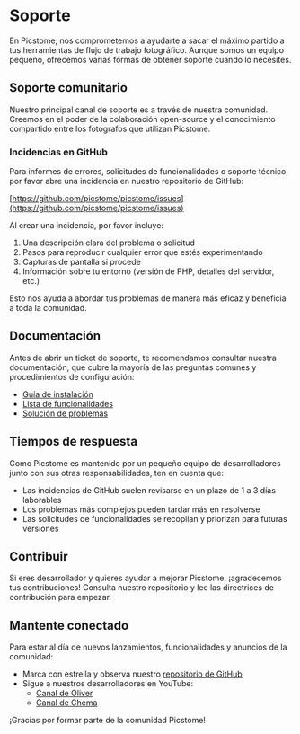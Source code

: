 # Soporte

En Picstome, nos comprometemos a ayudarte a sacar el máximo partido a tus herramientas de flujo de trabajo fotográfico. Aunque somos un equipo pequeño, ofrecemos varias formas de obtener soporte cuando lo necesites.

## Soporte comunitario

Nuestro principal canal de soporte es a través de nuestra comunidad. Creemos en el poder de la colaboración open-source y el conocimiento compartido entre los fotógrafos que utilizan Picstome.

### Incidencias en GitHub

Para informes de errores, solicitudes de funcionalidades o soporte técnico, por favor abre una incidencia en nuestro repositorio de GitHub:

[https://github.com/picstome/picstome/issues](https://github.com/picstome/picstome/issues)

Al crear una incidencia, por favor incluye:

1. Una descripción clara del problema o solicitud
2. Pasos para reproducir cualquier error que estés experimentando
3. Capturas de pantalla si procede
4. Información sobre tu entorno (versión de PHP, detalles del servidor, etc.)

Esto nos ayuda a abordar tus problemas de manera más eficaz y beneficia a toda la comunidad.

## Documentación

Antes de abrir un ticket de soporte, te recomendamos consultar nuestra documentación, que cubre la mayoría de las preguntas comunes y procedimientos de configuración:

- [Guía de instalación](./install.md)
- [Lista de funcionalidades](./about.md)
- [Solución de problemas](./install.md)

## Tiempos de respuesta

Como Picstome es mantenido por un pequeño equipo de desarrolladores junto con sus otras responsabilidades, ten en cuenta que:

- Las incidencias de GitHub suelen revisarse en un plazo de 1 a 3 días laborables
- Los problemas más complejos pueden tardar más en resolverse
- Las solicitudes de funcionalidades se recopilan y priorizan para futuras versiones

## Contribuir

Si eres desarrollador y quieres ayudar a mejorar Picstome, ¡agradecemos tus contribuciones! Consulta nuestro repositorio y lee las directrices de contribución para empezar.

## Mantente conectado

Para estar al día de nuevos lanzamientos, funcionalidades y anuncios de la comunidad:

- Marca con estrella y observa nuestro [repositorio de GitHub](https://github.com/picstome/picstome)
- Sigue a nuestros desarrolladores en YouTube:
  - [Canal de Oliver](https://www.youtube.com/@oliverservin)
  - [Canal de Chema](https://www.youtube.com/@ChemaPhoto)

¡Gracias por formar parte de la comunidad Picstome!
